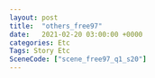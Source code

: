 ```yaml
---
layout: post
title:  "others_free97"
date:   2021-02-20 03:00:00 +0000
categories: Etc
Tags: Story Etc
SceneCode: ["scene_free97_q1_s20"]
---
```

